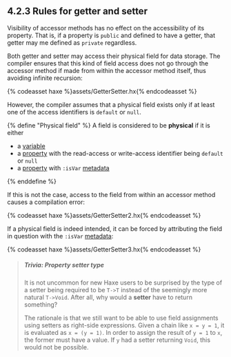 ## 4.2.3 Rules for getter and setter

Visibility of accessor methods has no effect on the accessibility of its property. That is, if a property is `public` and defined to have a getter, that getter may me defined as `private` regardless.

Both getter and setter may access their physical field for data storage. The compiler ensures that this kind of field access does not go through the accessor method if made from within the accessor method itself, thus avoiding infinite recursion:

{% codeasset haxe %}assets/GetterSetter.hx{% endcodeasset %}

However, the compiler assumes that a physical field exists only if at least one of the access identifiers is `default` or `null`.

{% define "Physical field" %}
A field is considered to be **physical** if it is either

* a [variable](class-field-variable.md)
* a [property](class-field-property.md) with the read-access or write-access identifier being `default` or `null`
* a [property](class-field-property.md) with `:isVar` [metadata](lf-metadata.md)

{% enddefine %}

If this is not the case, access to the field from within an accessor method causes a compilation error:

{% codeasset haxe %}assets/GetterSetter2.hx{% endcodeasset %}

If a physical field is indeed intended, it can be forced by attributing the field in question with the `:isVar` [metadata](lf-metadata.md):

{% codeasset haxe %}assets/GetterSetter3.hx{% endcodeasset %}

> ##### Trivia: Property setter type
>
> It is not uncommon for new Haxe users to be surprised by the type of a setter being required to be `T->T` instead of the seemingly more natural `T->Void`. After all, why would a **setter** have to return something?
> 
> The rationale is that we still want to be able to use field assignments using setters as right-side expressions. Given a chain like `x = y = 1`, it is evaluated as `x = (y = 1)`. In order to assign the result of `y = 1` to `x`, the former must have a value. If `y` had a setter returning `Void`, this would not be possible.
